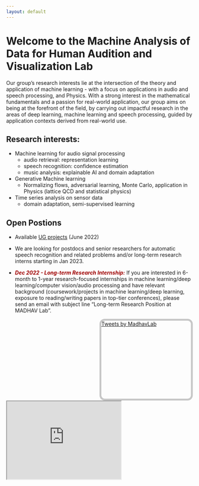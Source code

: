 ```yaml
---
layout: default
---
```

# **Welcome to the Machine Analysis of Data for Human Audition and Visualization Lab**
Our group’s research interests lie at the intersection of the theory and application 
of machine learning - with a focus on applications in audio and speech processing, and
Physics. With a strong interest in the mathematical fundamentals and a passion for real-world application, our group aims on being at the forefront of 
the field, by carrying out impactful research in the areas of deep learning, 
machine learning and speech processing, guided by application contexts derived 
from real-world use.
    
## Research interests:

- Machine learning for audio signal processing
    - audio retrieval: representation learning
    - speech recognition: confidence estimation
    - music analysis: explainable AI and domain adaptation
- Generative Machine learning
    - Normalizing flows, adversarial learning, Monte Carlo, application in Physics (lattice QCD and statistical physics)
- Time series analysis on sensor data
    - domain adaptation, semi-supervised learning

## Open Postions

- Available [UG projects](stuff/2023_UGPs.md) (June 2022)
- We are looking for postdocs and senior researchers for automatic speech recognition and related problems and/or long-term research interns starting in Jan 2023.

- <span style="color:rgb(159, 0, 0)"><b>*Dec 2022 - Long-term Research Internship:*</b></span> If you are interested in 6-month to 1-year research-focused internships in machine learning/deep learning/computer vision/audio processing and have relevant background (coursework/projects in machine learning/deep learning, exposure to reading/writing papers in top-tier conferences), please send an email with subject line “Long-term Research Position at MADHAV Lab”. 

<!-- - <span style="color:rgb(159, 0, 0)"><b>*Dec 2022 - MS(R):*</b></span> If you are already an MS(R) student at IIT K, and are intersted in working in the lab, please send an email with the subject line "MSR Supervision at MADHAVLab". We are always looking for motivated students in this category. -->

<!-- - <span style="color:rgb(159, 0, 0)"><b>*Dec 2021 - PhD:*</b></span> We will be recruiting students through our PhD programme in Nov/Dec 2022. Kindly see this [<ins>EE department</ins>](https://iitk.ac.in/ee/admissions) link for details. -->


<!--twitter box-->
<div class="tweets" style="height: 15em; float: right; width: 48%; border-radius: 1em ;border: 5px solid rgb(199, 199, 199); overflow-y: auto;">
    <a class="twitter-timeline" href=
           "https://twitter.com/madhavlab">
          <!-- In your code value of href tag will be changed -->
          Tweets by MadhavLab
    </a>
    
<script async src="https://platform.twitter.com/widgets.js" charset="utf-8"></script>
<!-- It's a javascript file which will perform all actions which we need to show tweets-->
</div>
<!--You tube video--->
<iframe style="height: 15em; width: 22em" src="https://www.youtube.com/embed/RhdsAG-0lg8" title="YouTube video player" frameborder="1" allow="accelerometer; autoplay; clipboard-write; encrypted-media; gyroscope; picture-in-picture" allowfullscreen></iframe>
<!-- <iframe width="300" height="200" src="https://www.youtube.com/embed/RhdsAG-0lg8" title="YouTube video player" frameborder="1" allow="accelerometer; autoplay; clipboard-write; encrypted-media; gyroscope; picture-in-picture" allowfullscreen></iframe> -->